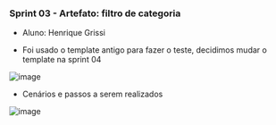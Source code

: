 ### Sprint 03 - Artefato: filtro de categoria
* Aluno: Henrique Grissi

- Foi usado o template antigo para fazer o teste, decidimos mudar o template na sprint 04 

![image](https://user-images.githubusercontent.com/89463780/146094780-cb994cd0-30fd-49d7-bdf3-26c1b6866cc6.png)

- Cenários e passos a serem realizados

![image](https://user-images.githubusercontent.com/89463780/146094942-9b6ad313-7876-4d20-b729-7158d2bd13a4.png)

